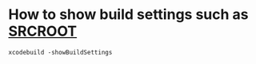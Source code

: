 # How to show build settings such as [SRCROOT](https://developer.apple.com/documentation/xcode/build-settings-reference/#SRCROOT)
```shell
xcodebuild -showBuildSettings
```

